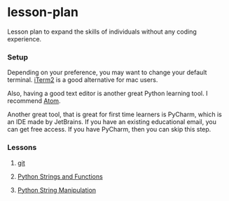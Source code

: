 # lesson-plan
Lesson plan to expand the skills of individuals without any coding experience.

### Setup

Depending on your preference, you may want to change your default terminal.
[iTerm2](https://www.iterm2.com/) is a good alternative for mac users.

Also, having a good text editor is another great Python learning tool.
I recommend [Atom](https://atom.io/).

Another great tool, that is great for first time learners is PyCharm, which is an IDE made by JetBrains. If you have an existing educational email, you can get free access. If you have PyCharm, then you can skip this step.

### Lessons

1. [git](https://github.com/sealneaward/lesson-plan/blob/master/lessons/git/README.md)

2. [Python Strings and Functions](https://github.com/sealneaward/lesson-plan/blob/master/lessons/strings-and-functions/README.md)

3. [Python String Manipulation](https://github.com/sealneaward/lesson-plan/blob/master/lessons/arrays-str-manipulation/README.md)
